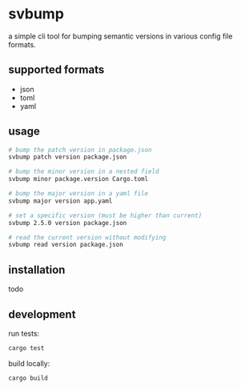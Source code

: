 # svbump

a simple cli tool for bumping semantic versions in various config file formats.

## supported formats

- json
- toml
- yaml

## usage

```bash
# bump the patch version in package.json
svbump patch version package.json

# bump the minor version in a nested field
svbump minor package.version Cargo.toml

# bump the major version in a yaml file
svbump major version app.yaml

# set a specific version (must be higher than current)
svbump 2.5.0 version package.json

# read the current version without modifying
svbump read version package.json
```

## installation

todo

## development

run tests:
```bash
cargo test
```

build locally:
```bash
cargo build
```
